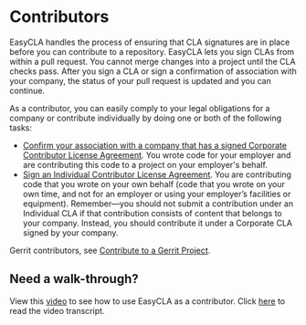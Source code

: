# Contributors

EasyCLA handles the process of ensuring that CLA signatures are in place before you can contribute to a repository. EasyCLA lets you sign CLAs from within a pull request. You cannot merge changes into a project until the CLA checks pass. After you sign a CLA or sign a confirmation of association with your company, the status of your pull request is updated and you can continue.

As a contributor, you can easily comply to your legal obligations for a company or contribute individually by doing one or both of the following tasks:

* ​[Confirm your association with a company that has a signed Corporate Contributor License Agreement](contribute-to-a-corporate-github-project.md). You wrote code for your employer and are contributing this code to a project on your employer's behalf.
* ​[Sign an Individual Contributor License Agreement](sign-a-cla-as-an-individual-contributor-to-github.md). You are contributing code that you wrote on your own behalf \(code that you wrote on your own time, and not for an employer or using your employer’s facilities or equipment\). Remember—you should not submit a contribution under an Individual CLA if that contribution consists of content that belongs to your company. Instead, you should contribute it under a Corporate CLA signed by your company.

Gerrit contributors, see [Contribute to a Gerrit Project](contribute-to-a-corporate-gerrit-project.md).

## Need a walk-through? <a id="need-a-walk-through"></a>

View this [video](https://www.youtube.com/watch?v=WvKX10S7FOk&feature=youtu.be) to see how to use EasyCLA as a contributor. Click [here](https://github.com/communitybridge/easycla/blob/master/docs/contributor-console-video-script.md) to read the video transcript.

